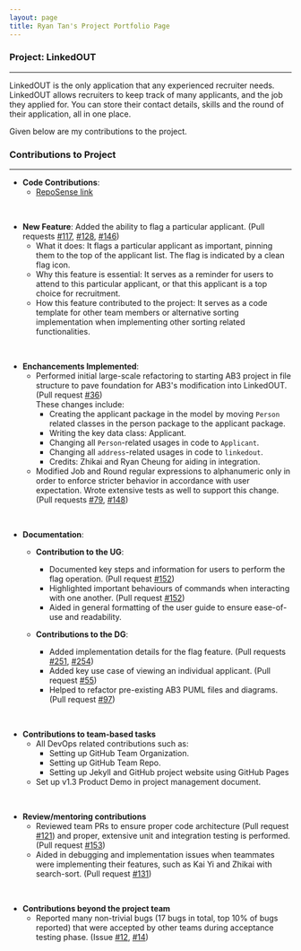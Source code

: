```yaml
---
layout: page
title: Ryan Tan's Project Portfolio Page
---
```


### Project: LinkedOUT
***
LinkedOUT is the only application that any experienced recruiter needs. LinkedOUT allows recruiters to keep track of many applicants, and the job they applied for. You can store their contact details, skills and the round of their application, all in one place.

Given below are my contributions to the project.

### Contributions to Project
***
* **Code Contributions**:
  * [RepoSense link](https://nus-cs2103-ay2122s2.github.io/tp-dashboard/?search=ryantanlien&breakdown=true)
  
<br>

* **New Feature**: Added the ability to flag a particular applicant. (Pull requests [\#117](https://github.com/AY2122S2-CS2103T-T09-2/tp/pull/117), [\#128](https://github.com/AY2122S2-CS2103T-T09-2/tp/pull/128), [\#146](https://github.com/AY2122S2-CS2103T-T09-2/tp/pull/146))
  * What it does: It flags a particular applicant as important, pinning them to the top of the applicant list. The flag is indicated by a clean flag icon.
  * Why this feature is essential: It serves as a reminder for users to attend to this particular applicant, or that this applicant is a top choice for recruitment.
  * How this feature contributed to the project: It serves as a code template for other team members or alternative sorting implementation when implementing other sorting related functionalities.
  
<br>

<div style = "page-break-after: always;"></div>


* **Enchancements Implemented**:
  * Performed initial large-scale refactoring to starting AB3 project in file structure to pave foundation for AB3's modification into LinkedOUT.
    (Pull request [\#36](https://github.com/AY2122S2-CS2103T-T09-2/tp/pull/36)) 
    <br>
    These changes include:
    * Creating the applicant package in the model by moving `Person` related classes in the person package to the applicant package.
    * Writing the key data class: Applicant.
    * Changing all `Person`-related usages in code to `Applicant`.
    * Changing all `address`-related usages in code to `linkedout`.
    * Credits: Zhikai and Ryan Cheung for aiding in integration.
  * Modified Job and Round regular expressions to alphanumeric only in order to enforce stricter behavior in accordance with user expectation. Wrote extensive tests as well to support this change.
    (Pull requests [\#79](https://github.com/AY2122S2-CS2103T-T09-2/tp/pull/79), [\#148](https://github.com/AY2122S2-CS2103T-T09-2/tp/pull/148))
    
<br>

* **Documentation**:
  * **Contribution to the UG**:
    * Documented key steps and information for users to perform the flag operation. (Pull request [\#152](https://github.com/AY2122S2-CS2103T-T09-2/tp/pull/152))
    * Highlighted important behaviours of commands when interacting with one another. (Pull request [\#152](https://github.com/AY2122S2-CS2103T-T09-2/tp/pull/152))
    * Aided in general formatting of the user guide to ensure ease-of-use and readability.

  * **Contributions to the DG**:
    * Added implementation details for the flag feature. (Pull requests [\#251](https://github.com/AY2122S2-CS2103T-T09-2/tp/pull/251), [\#254](https://github.com/AY2122S2-CS2103T-T09-2/tp/pull/254))
    * Added key use case of viewing an individual applicant. (Pull request [\#55](https://github.com/AY2122S2-CS2103T-T09-2/tp/pull/55))
    * Helped to refactor pre-existing AB3 PUML files and diagrams.  (Pull request [\#97](https://github.com/AY2122S2-CS2103T-T09-2/tp/pull/97))

<br>

* **Contributions to team-based tasks**
  * All DevOps related contributions such as:
    * Setting up GitHub Team Organization.
    * Setting up GitHub Team Repo.
    * Setting up Jekyll and GitHub project website using GitHub Pages
  * Set up v1.3 Product Demo in project management document.
  
<br>

<div style = "page-break-after: always;"></div>

* **Review/mentoring contributions**
  * Reviewed team PRs to ensure proper code architecture (Pull request [\#121](https://github.com/AY2122S2-CS2103T-T09-2/tp/pull/121))
    and proper, extensive unit and integration testing is performed. (Pull request [\#153](https://github.com/AY2122S2-CS2103T-T09-2/tp/pull/153))
  * Aided in debugging and implementation issues when teammates were implementing their features, such as Kai Yi and Zhikai with search-sort. (Pull request [\#131](https://github.com/AY2122S2-CS2103T-T09-2/tp/pull/131)) 
  
  
<br>

* **Contributions beyond the project team**
  * Reported many non-trivial bugs (17 bugs in total, top 10% of bugs reported) that were accepted by other teams during acceptance testing phase. (Issue [\#12](https://github.com/ryantanlien/ped/issues/12), [\#14](https://github.com/ryantanlien/ped/issues/14))
